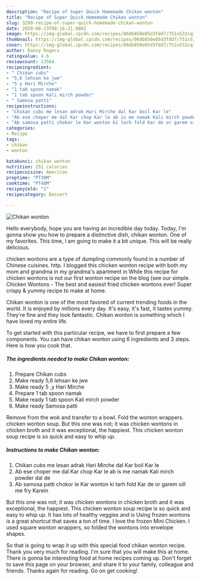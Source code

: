 ```yaml
---
description: "Recipe of Super Quick Homemade Chikan wonton"
title: "Recipe of Super Quick Homemade Chikan wonton"
slug: 3299-recipe-of-super-quick-homemade-chikan-wonton
date: 2020-08-23T08:16:21.086Z
image: https://img-global.cpcdn.com/recipes/06db850e05d3fdd7/751x532cq70/chikan-wonton-recipe-main-photo.jpg
thumbnail: https://img-global.cpcdn.com/recipes/06db850e05d3fdd7/751x532cq70/chikan-wonton-recipe-main-photo.jpg
cover: https://img-global.cpcdn.com/recipes/06db850e05d3fdd7/751x532cq70/chikan-wonton-recipe-main-photo.jpg
author: Danny Rogers
ratingvalue: 4.6
reviewcount: 13564
recipeingredient:
- " Chikan cubs"
- "5,6 lehsan ke jwe"
- "5 y Hari Mirche"
- "1 tab spoon namak"
- "1 tab spoon Kali mirch powder"
- " Samosa patti"
recipeinstructions:
- "Chikan cubs me lesan adrak Hari Mirche dal Kar boil Kar le"
- "Ab ese choper me dal Kar chop Kar le ab is me namak Kali mirch powder dal de"
- "Ab samosa patti chokor le Kar wonton ki tarh fold Kar de or garem oill me fry Karein"
categories:
- Recipe
tags:
- chikan
- wonton

katakunci: chikan wonton 
nutrition: 251 calories
recipecuisine: American
preptime: "PT30M"
cooktime: "PT48M"
recipeyield: "1"
recipecategory: Dessert

---
```



![Chikan wonton](https://img-global.cpcdn.com/recipes/06db850e05d3fdd7/751x532cq70/chikan-wonton-recipe-main-photo.jpg)

Hello everybody, hope you are having an incredible day today. Today, I'm gonna show you how to prepare a distinctive dish, chikan wonton. One of my favorites. This time, I am going to make it a bit unique. This will be really delicious.

chicken wontons are a type of dumpling commonly found in a number of Chinese cuisines. http. I blogged this chicken wonton recipe with both my mom and grandma in my grandma&#39;s apartment in While this recipe for chicken wontons is not our first wonton recipe on the blog (see our simple. Chicken Wontons - The best and easiest fried chicken wontons ever! Super crispy &amp; yummy recipe to make at home.

Chikan wonton is one of the most favored of current trending foods in the world. It is enjoyed by millions every day. It's easy, it's fast, it tastes yummy. They're fine and they look fantastic. Chikan wonton is something which I have loved my entire life.


To get started with this particular recipe, we have to first prepare a few components. You can have chikan wonton using 6 ingredients and 3 steps. Here is how you cook that.

<!--inarticleads1-->

##### The ingredients needed to make Chikan wonton:

1. Prepare  Chikan cubs
1. Make ready 5,6 lehsan ke jwe
1. Make ready 5 ,y Hari Mirche
1. Prepare 1 tab spoon namak
1. Make ready 1 tab spoon Kali mirch powder
1. Make ready  Samosa patti


Remove from the wok and transfer to a bowl. Fold the wonton wrappers. chicken wonton soup. But this one was not; it was chicken wontons in chicken broth and it was exceptional, the happiest. This chicken wonton soup recipe is so quick and easy to whip up. 

<!--inarticleads2-->

##### Instructions to make Chikan wonton:

1. Chikan cubs me lesan adrak Hari Mirche dal Kar boil Kar le
1. Ab ese choper me dal Kar chop Kar le ab is me namak Kali mirch powder dal de
1. Ab samosa patti chokor le Kar wonton ki tarh fold Kar de or garem oill me fry Karein


But this one was not; it was chicken wontons in chicken broth and it was exceptional, the happiest. This chicken wonton soup recipe is so quick and easy to whip up. It has lots of healthy veggies and is Using frozen wontons is a great shortcut that saves a ton of time. I love the frozen Mini Chicken. I used square wonton wrappers, so folded the wontons into envelope shapes. 

So that is going to wrap it up with this special food chikan wonton recipe. Thank you very much for reading. I'm sure that you will make this at home. There is gonna be interesting food at home recipes coming up. Don't forget to save this page on your browser, and share it to your family, colleague and friends. Thanks again for reading. Go on get cooking!
